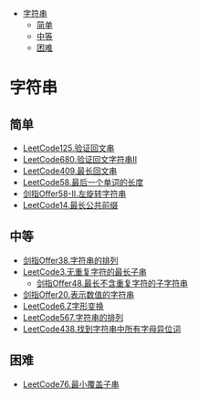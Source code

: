 <!-- TOC -->

- [字符串](#字符串)
  - [简单](#简单)
  - [中等](#中等)
  - [困难](#困难)

<!-- /TOC -->
# 字符串
## 简单
- [LeetCode125.验证回文串](docs/LeetCode125.验证回文串.md)
- [LeetCode680.验证回文字符串Ⅱ](docs/LeetCode680.验证回文字符串Ⅱ.md)
- [LeetCode409.最长回文串](docs/LeetCode409.最长回文串.md)
- [LeetCode58.最后一个单词的长度](docs/LeetCode58.最后一个单词的长度.md)
- [剑指Offer58-II.左旋转字符串](docs/剑指Offer58-II.左旋转字符串.md)
- [LeetCode14.最长公共前缀](docs/LeetCode14.最长公共前缀.md)
## 中等
- [剑指Offer38.字符串的排列](docs/剑指Offer38.字符串的排列.md)
- [LeetCode3.无重复字符的最长子串](docs/LeetCode3.无重复字符的最长子串.md) 
  - [剑指Offer48.最长不含重复字符的子字符串](docs/剑指Offer48.最长不含重复字符的子字符串.md) 
- [剑指Offer20.表示数值的字符串](docs/剑指Offer20.表示数值的字符串.md)
- [LeetCode6.Z字形变换](docs/LeetCode6.Z字形变换.md)
- [LeetCode567.字符串的排列](docs/LeetCode567.字符串的排列.md)
- [LeetCode438.找到字符串中所有字母异位词](docs/LeetCode438.找到字符串中所有字母异位词.md)
## 困难
- [LeetCode76.最小覆盖子串](docs/LeetCode76.最小覆盖子串.md)